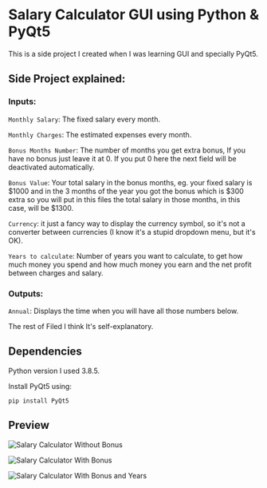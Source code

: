 # Salary Calculator GUI using Python & PyQt5

This is a side project I created when I was learning GUI and specially PyQt5.

## Side Project explained: 
### Inputs:
`Monthly Salary`: The fixed salary every month.

`Monthly Charges`: The estimated expenses every month.

`Bonus Months Number`: The number of months you get extra bonus,  If you have no bonus just leave it at 0. If you put 0 here the next field will be deactivated automatically.

`Bonus Value`: Your total salary in the bonus months, eg. your fixed salary is $1000 and in the 3 months of the year you got the bonus which is $300 extra so you will put in this files the total salary in those months, in this case, will be $1300. 

`Currency`: it just a fancy way to display the currency symbol, so it's not a converter between currencies (I know it's a stupid dropdown menu, but it's OK).

`Years to calculate`: Number of years you want to calculate, to get how much money you spend and how much money you earn and the net profit between charges and salary.

### Outputs:

`Annual`: Displays the time when you will have all those numbers below.

The rest of Filed I think It's self-explanatory.

## Dependencies
Python version I used 3.8.5.

Install PyQt5 using:

```
pip install PyQt5
```

## Preview
![Salary Calculator Without Bonus](http://2.bp.blogspot.com/-5lV8Xf41MaI/YDziFShyUBI/AAAAAAAACog/F07wvgaBMiAd7ySVgPojkccgRBNfQ4cQQCK4BGAYYCw/s1600/sm1.png)

![Salary Calculator With Bonus](http://1.bp.blogspot.com/-cclsmvMaIdc/YDzjGSzpGSI/AAAAAAAACos/E3RBLxKHjcsa5Uix514aiBtacn_BpZP-ACK4BGAYYCw/s1600/sm2.png)

![Salary Calculator With Bonus and Years](http://4.bp.blogspot.com/-ad2noJY-gdA/YDzj8sHnWbI/AAAAAAAACo4/jyd34sV4S1A44j_XVGpuVRfO1PxjUX_hwCK4BGAYYCw/s1600/sm3.png)
